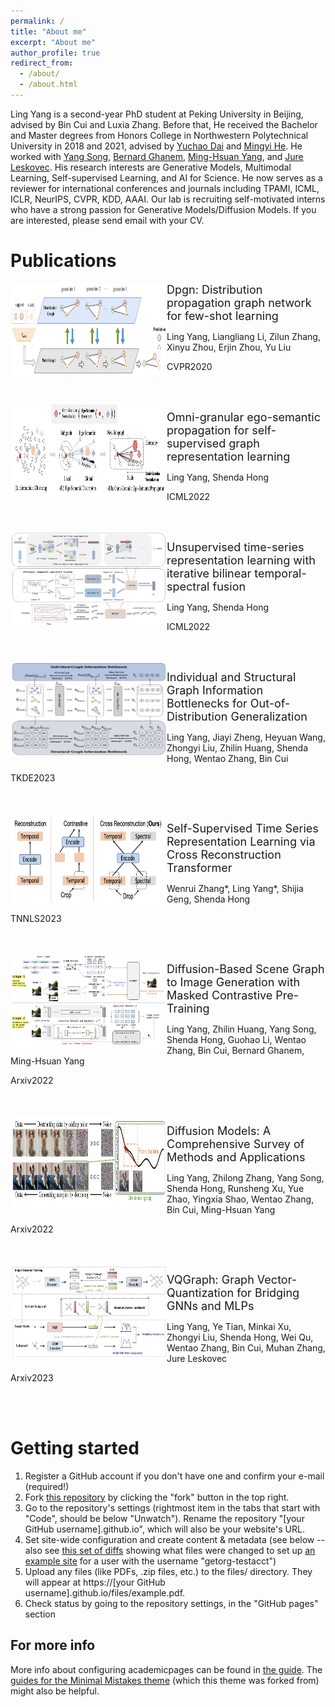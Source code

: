 ```yaml
---
permalink: /
title: "About me"
excerpt: "About me"
author_profile: true
redirect_from: 
  - /about/
  - /about.html
---
```


Ling Yang is a second-year PhD student at Peking University in Beijing, advised by Bin Cui and Luxia Zhang. Before that, He received the Bachelor and Master degrees from Honors College in Northwestern Polytechnical University in 2018 and 2021, advised by [Yuchao Dai](https://scholar.google.com/citations?user=fddAbqsAAAAJ&hl=zh-CN) and [Mingyi He](https://scholar.google.com/citations?user=gLnLpAsAAAAJ&hl=en). He worked with [Yang Song](https://yang-song.net/), [Bernard Ghanem](https://scholar.google.com/citations?user=rVsGTeEAAAAJ&hl=zh-CN),  [Ming-Hsuan Yang](https://scholar.google.com/citations?user=p9-ohHsAAAAJ&hl=zh-CN), and [Jure Leskovec](https://scholar.google.com/citations?user=Q_kKkIUAAAAJ&hl=zh-CN). His research interests are Generative Models, Multimodal Learning, Self-supervised Learning, and AI for Science. He now serves as a reviewer for international conferences and journals including TPAMI, ICML, ICLR, NeurIPS, CVPR, KDD, AAAI. Our lab is recruiting self-motivated interns who have a strong passion for Generative Models/Diffusion Models. If you are interested, please send email with your CV.


# Publications
<img src = "https://github.com/YangLing0818/YangLing0818.github.io/raw/master/images/dpgn.png" align = "left" height= "150" width = "250">


<font size=4.5>Dpgn: Distribution propagation graph network for few-shot learning</font>

 

Ling Yang, Liangliang Li, Zilun Zhang, Xinyu Zhou, Erjin Zhou, Yu Liu

CVPR2020 

<br>
 
<br>


<img src = "https://github.com/YangLing0818/YangLing0818.github.io/raw/master/images/oepg.png" align = "left" height= "150" width = "250">


<font size=4.5>Omni-granular ego-semantic propagation for self-supervised graph representation learning</font>

 

Ling Yang, Shenda Hong



ICML2022 

<br>
 
<br>

 

 

<img src = "https://github.com/YangLing0818/YangLing0818.github.io/raw/master/images/btsf.png" align = "left" height= "150" width = "250">

 

<font size=4.5>Unsupervised time-series representation learning with iterative bilinear temporal-spectral fusion</font>

 

Ling Yang, Shenda Hong



ICML2022 
 

 <br>
 
<br>

 

<img src = "https://github.com/YangLing0818/YangLing0818.github.io/raw/master/images/isgib.png" align = "left" height= "150" width = "250">

 

<font size=4.5>Individual and Structural Graph Information Bottlenecks for Out-of-Distribution Generalization</font>

 

Ling Yang, Jiayi Zheng, Heyuan Wang, Zhongyi Liu, Zhilin Huang, Shenda Hong, Wentao Zhang, Bin Cui



TKDE2023 

 <br>
 
<br>

 

 

<img src = "https://github.com/YangLing0818/YangLing0818.github.io/raw/master/images/transformer.png" align = "left" height= "150" width = "250">

 

<font size=4.5>Self-Supervised Time Series Representation Learning via Cross Reconstruction Transformer</font>

 

Wenrui Zhang*, Ling Yang*, Shijia Geng, Shenda Hong



TNNLS2023
 

 <br>
 
<br>

 

<img src = "https://github.com/YangLing0818/YangLing0818.github.io/raw/master/images/sgdiff.png" align = "left" height= "150" width = "250">

 

<font size=4.5>Diffusion-Based Scene Graph to Image Generation with Masked Contrastive Pre-Training</font>

 

Ling Yang, Zhilin Huang, Yang Song, Shenda Hong, Guohao Li, Wentao Zhang, Bin Cui, Bernard Ghanem, Ming-Hsuan Yang



Arxiv2022
 

<br>
 
<br> 

 

<img src = "https://github.com/YangLing0818/YangLing0818.github.io/raw/master/images/survey.png" align = "left" height= "150" width = "250">

 

<font size=4.5>Diffusion Models: A Comprehensive Survey of Methods and Applications</font>

 

Ling Yang, Zhilong Zhang, Yang Song, Shenda Hong, Runsheng Xu, Yue Zhao, Yingxia Shao, Wentao Zhang, Bin Cui, Ming-Hsuan Yang



Arxiv2022
 

<br>
 
<br> 

 

<img src = "https://github.com/YangLing0818/YangLing0818.github.io/raw/master/images/vqgraph.png" align = "left" height= "150" width = "250">

 

<font size=4.5>VQGraph: Graph Vector-Quantization for Bridging GNNs and MLPs</font>

 

Ling Yang, Ye Tian, Minkai Xu, Zhongyi Liu, Shenda Hong, Wei Qu, Wentao Zhang, Bin Cui, Muhan Zhang, Jure Leskovec



Arxiv2023
 
<br>
 
<br>
 

 


Getting started
======
1. Register a GitHub account if you don't have one and confirm your e-mail (required!)
1. Fork [this repository](https://github.com/academicpages/academicpages.github.io) by clicking the "fork" button in the top right. 
1. Go to the repository's settings (rightmost item in the tabs that start with "Code", should be below "Unwatch"). Rename the repository "[your GitHub username].github.io", which will also be your website's URL.
1. Set site-wide configuration and create content & metadata (see below -- also see [this set of diffs](http://archive.is/3TPas) showing what files were changed to set up [an example site](https://getorg-testacct.github.io) for a user with the username "getorg-testacct")
1. Upload any files (like PDFs, .zip files, etc.) to the files/ directory. They will appear at https://[your GitHub username].github.io/files/example.pdf.  
1. Check status by going to the repository settings, in the "GitHub pages" section



For more info
------
More info about configuring academicpages can be found in [the guide](https://academicpages.github.io/markdown/). The [guides for the Minimal Mistakes theme](https://mmistakes.github.io/minimal-mistakes/docs/configuration/) (which this theme was forked from) might also be helpful.

